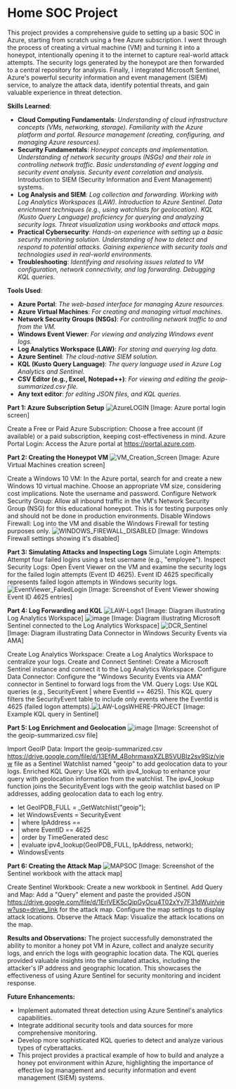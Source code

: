 # Home SOC Project
This project provides a comprehensive guide to setting up a basic SOC in Azure, starting from scratch using a free Azure subscription. I went through the process of creating a virtual machine (VM) and turning it into a honeypot, intentionally opening it to the internet to capture real-world attack attempts. The security logs generated by the honeypot are then forwarded to a central repository for analysis. Finally, I integrated Microsoft Sentinel, Azure's powerful security information and event management (SIEM) service, to analyze the attack data, identify potential threats, and gain valuable experience in threat detection.

**Skills Learned**:

- **Cloud Computing Fundamentals**:
_Understanding of cloud infrastructure concepts (VMs, networking, storage).
Familiarity with the Azure platform and portal.
Resource management (creating, configuring, and managing Azure resources)._
- **Security Fundamentals**:
_Honeypot concepts and implementation.
Understanding of network security groups (NSGs) and their role in controlling network traffic.
Basic understanding of event logging and security event analysis.
Security event correlation and analysis._
Introduction to SIEM (Security Information and Event Management) systems.
- **Log Analysis and SIEM**:
_Log collection and forwarding.
Working with Log Analytics Workspaces (LAW).
Introduction to Azure Sentinel.
Data enrichment techniques (e.g., using watchlists for geolocation).
KQL (Kusto Query Language) proficiency for querying and analyzing security logs.
Threat visualization using workbooks and attack maps._
- **Practical Cybersecurity**:
_Hands-on experience with setting up a basic security monitoring solution.
Understanding of how to detect and respond to potential attacks.
Gaining experience with security tools and technologies used in real-world environments._
- **Troubleshooting**:
_Identifying and resolving issues related to VM configuration, network connectivity, and log forwarding.
Debugging KQL queries._

**Tools Used**:

* **Azure Portal**: _The web-based interface for managing Azure resources._
* **Azure Virtual Machines**: _For creating and managing virtual machines._
* **Network Security Groups (NSGs)**: _For controlling network traffic to and from the VM._
* **Windows Event Viewer**: _For viewing and analyzing Windows event logs._
* **Log Analytics Workspace (LAW)**: _For storing and querying log data._
* **Azure Sentinel**: _The cloud-native SIEM solution._
* **KQL (Kusto Query Language)**: _The query language used in Azure Log Analytics and Sentinel._
* **CSV Editor (e.g., Excel, Notepad++)**: _For viewing and editing the geoip-summarized.csv file._
* **Any text editor**: _for editing JSON files, and KQL queries._



**Part 1: Azure Subscription Setup**
![AzureLOGIN](https://github.com/user-attachments/assets/af2a39a4-b763-4f4f-9651-51c3462b088f)
[Image: Azure portal login screen]


Create a Free or Paid Azure Subscription: Choose a free account (if available) or a paid subscription, keeping cost-effectiveness in mind.
Azure Portal Login: Access the Azure portal at https://portal.azure.com.

**Part 2: Creating the Honeypot VM**
![VM_Creation_Screen](https://github.com/user-attachments/assets/db04e549-63a7-43ff-9e63-c5d24a4e1b35)
[Image: Azure Virtual Machines creation screen]

Create a Windows 10 VM: In the Azure portal, search for and create a new Windows 10 virtual machine. Choose an appropriate VM size, considering cost implications. Note the username and password.
Configure Network Security Group: Allow all inbound traffic in the VM's Network Security Group (NSG) for this educational honeypot. This is for testing purposes only and should not be done in production environments.
Disable Windows Firewall: Log into the VM and disable the Windows Firewall for testing purposes only. ![WINDOWS_FIREWALL_DISABLED](https://github.com/user-attachments/assets/726497d9-ef52-44e7-955f-c4f750da8e88)
[Image: Windows Firewall settings showing it's disabled]

**Part 3: Simulating Attacks and Inspecting Logs**
Simulate Login Attempts: Attempt four failed logins using a test username (e.g., "employee").
Inspect Security Logs: Open Event Viewer on the VM and examine the security logs for the failed login attempts (Event ID 4625). Event ID 4625 specifically represents failed logon attempts in Windows security logs. ![EventViewer_FailedLogin](https://github.com/user-attachments/assets/4254585a-cdba-4921-b1fc-266f92884fdd)
[Image: Screenshot of Event Viewer showing Event ID 4625 entries]

**Part 4: Log Forwarding and KQL**
![LAW-Logs1](https://github.com/user-attachments/assets/9a72f895-0a2c-484c-9467-dd4288a793f5)
[Image: Diagram illustrating Log Analytics Workspace]
![image](https://github.com/user-attachments/assets/fceb713f-c359-413f-9185-3043366d0504)
[Image: Diagram illustrating Microsoft Sentinel connected to the Log Analytics Workspace]
![DCR_Sentinel](https://github.com/user-attachments/assets/8d35534e-27be-4ba7-9144-432e564efe71)
[Image: Diagram illustrating Data Connector in Windows Security Events via AMA]

Create Log Analytics Workspace: Create a Log Analytics Workspace to centralize your logs.
Create and Connect Sentinel: Create a Microsoft Sentinel instance and connect it to the Log Analytics Workspace.
Configure Data Connector: Configure the "Windows Security Events via AMA" connector in Sentinel to forward logs from the VM.
Query Logs: Use KQL queries (e.g., SecurityEvent | where EventId == 4625). This KQL query filters the SecurityEvent table to include only events where the EventId is 4625 (failed logon attempts).![LAW-LogsWHERE-PROJECT](https://github.com/user-attachments/assets/747b76a6-bc80-4576-bc10-6fa25b7e23b5)
 [Image: Example KQL query in Sentinel]

**Part 5: Log Enrichment and Geolocation**
![image](https://github.com/user-attachments/assets/86d1dcb2-763c-414b-a13c-8dc7655180d0)
[Image: Screenshot of the geoip-summarized.csv file]

Import GeoIP Data: Import the geoip-summarized.csv https://drive.google.com/file/d/13EfjM_4BohrmaxqXZLB5VUBIz2sv9Siz/view file as a Sentinel Watchlist named "geoip" to add geolocation data to your logs.
Enriched KQL Query: Use KQL with ipv4_lookup to enhance your query with geolocation information from the watchlist. The ipv4_lookup function joins the SecurityEvent logs with the geoip watchlist based on IP addresses, adding geolocation data to each log entry. 
- let GeoIPDB_FULL = _GetWatchlist("geoip");
- let WindowsEvents = SecurityEvent
-    | where IpAddress == <attacker IP address>
-    | where EventID == 4625
-    | order by TimeGenerated desc
-    | evaluate ipv4_lookup(GeoIPDB_FULL, IpAddress, network);
- WindowsEvents


**Part 6: Creating the Attack Map**
![MAPSOC](https://github.com/user-attachments/assets/e983ee1a-f4c4-4b0d-ba4f-a14fc8f60e39)
[Image: Screenshot of the Sentinel workbook with the attack map]

Create Sentinel Workbook: Create a new workbook in Sentinel.
Add Query and Map: Add a "Query" element and paste the provided JSON https://drive.google.com/file/d/1ErlVEK5cQjpGyOcu4T02xYy7F31dWuir/view?usp=drive_link for the attack map. Configure the map settings to display attack locations.
Observe the Attack Map: Visualize the attack locations on the map.

**Results and Observations:**
The project successfully demonstrated the ability to monitor a honey pot VM in Azure, collect and analyze security logs, and enrich the logs with geographic location data. The KQL queries provided valuable insights into the simulated attacks, including the attacker's IP address and geographic location. This showcases the effectiveness of using Azure Sentinel for security monitoring and incident response.

**Future Enhancements:**
- Implement automated threat detection using Azure Sentinel's analytics capabilities.
- Integrate additional security tools and data sources for more comprehensive monitoring.
- Develop more sophisticated KQL queries to detect and analyze various types of cyberattacks.
- This project provides a practical example of how to build and analyze a honey pot environment within Azure, highlighting the importance of effective log management and security information and event management (SIEM) systems.
